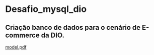 # Desafio_mysql_dio
## Criação banco de dados para o cenário de E-commerce da DIO.




[model.pdf](https://github.com/OnedevMaster/desafio_mysql_dio/files/12704070/model.pdf)
